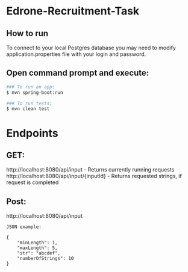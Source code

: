 # Edrone-Recruitment-Task

## How to run

To connect to your local Postgres database you may need to modify application.properties file with your login and password.

## Open command prompt and execute:

```bash
### To run an app:
$ mvn spring-boot:run

### To run tests:
$ mvn clean test
```

# Endpoints

## GET:

http://localhost:8080/api/input - Returns currently running requests
http://localhost:8080/api/input/{inputId} - Returns requested strings, if request is completed

## Post:

http://localhost:8080/api/input

```
JSON example:

{
    "minLength": 1,
    "maxLength": 5,
    "str": "abcdef",
    "numberOfStrings": 10
}
```
